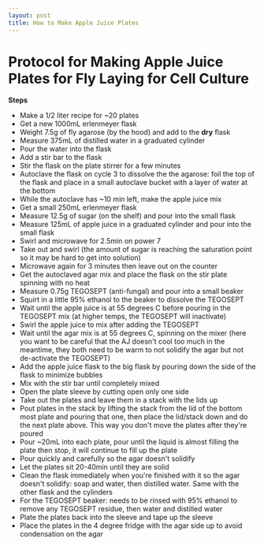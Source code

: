 ```yaml
---
layout: post
title: How to Make Apple Juice Plates
---
```


# Protocol for Making Apple Juice Plates for Fly Laying for Cell Culture

**Steps**
- Make a 1/2 liter recipe for ~20 plates
- Get a new 1000mL erlenmeyer flask
- Weight 7.5g of fly agarose (by the hood) and add to the **dry** flask
- Measure 375mL of distilled water in a graduated cylinder
- Pour the water into the flask
- Add a stir bar to the flask
- Stir the flask on the plate stirrer for a few minutes
- Autoclave the flask on cycle 3 to dissolve the the agarose: foil the top of the flask and place in a small autoclave bucket with a layer of water at the bottom
- While the autoclave has ~10 min left, make the apple juice mix
- Get a small 250mL erlenmeyer flask
- Measure 12.5g of sugar (on the shelf) and pour into the small flask
- Measure 125mL of apple juice in a graduated cylinder and pour into the small flask
- Swirl and microwave for 2.5min on power 7
- Take out and swirl (the amount of sugar is reaching the saturation point so it may be hard to get into solution)
- Microwave again for 3 minutes then leave out on the counter
- Get the autoclaved agar mix and place the flask on the stir plate spinning with no heat
- Measure 0.75g TEGOSEPT (anti-fungal) and pour into a small beaker
- Squirt in a little 95% ethanol to the beaker to dissolve the TEGOSEPT
- Wait until the apple juice is at 55 degrees C before pouring in the TEGOSEPT mix (at higher temps, the TEGOSEPT will inactivate)
- Swirl the apple juice to mix after adding the TEGOSEPT
- Wait until the agar mix is at 55 degrees C, spinning on the mixer (here you want to be careful that the AJ doesn't cool too much in the meantime, they both need to be warm to not solidify the agar but not de-activate the TEGOSEPT)
- Add the apple juice flask to the big flask by pouring down the side of the flask to minimize bubbles
- Mix with the stir bar until completely mixed
- Open the plate sleeve by cutting open only one side
- Take out the plates and leave them in a stack with the lids up
- Pout plates in the stack by lifting the stack from the lid of the bottom most plate and pouring that one, then place the lid/stack down and do the next plate above. This way you don't move the plates after they're poured
- Pour ~20mL into each plate, pour until the liquid is almost filling the plate then stop, it will continue to fill up the plate
- Pour quickly and carefully so the agar doesn't solidify
- Let the plates sit 20-40min until they are solid
- Clean the flask immediately when you're finished with it so the agar doesn't solidify: soap and water, then distilled water. Same with the other flask and the cylinders
- For the TEGOSEPT beaker: needs to be rinsed with 95% ethanol to remove any TEGOSEPT residue, then water and distilled water
- Plate the plates back into the sleeve and tape up the sleeve
- Place the plates in the 4 degree fridge with the agar side up to avoid condensation on the agar
